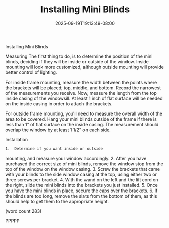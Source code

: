 ﻿---
title: "Installing Mini Blinds"
date: 2025-09-19T19:13:49-08:00
description: "Mini Blinds or Wood Shutters Tips for Web Success"
featured_image: "/images/Mini Blinds or Wood Shutters.jpg"
tags: ["Mini Blinds or Wood Shutters"]
---

Installing Mini Blinds

Measuring
The first thing to do, is to determine the position
of the mini blinds, deciding if they will be inside
or outside of the window.  Inside mounting will look
more customized, although outside mounting will 
provide better control of lighting.

For inside frame mounting, measure the width between
the points where the brackets will be placed; top,
middle, and bottom.  Record the narrowest of the 
measurements you receive.  Now, measure the length
from the top inside casing of the windowsill.  At
least 1 inch of flat surface will be needed on the
inside casing in order to attach the brackets.

For outside frame mounting, you'll need to measure
the overall width of the area to be covered.  Hang
your mini blinds outside of the frame if there is
less than 1" of flat surface on the inside casing.
The measurement should overlap the window by at
least 1 1/2" on each side.  

Installation

	1.  Determine if you want inside or outside
mounting, and measure your window accordingly.
	2.  After you have purchased the correct
size of mini blinds, remove the window stop from
the top of the window on the window casing.
	3.  Screw the brackets that came with your
blinds to the side window casing at the top, using
either two or three screws per bracket.
	4.  With the wand on the left and the lift
cord on the right, slide the mini blinds into the
brackets you just installed.
	5.  Once you have the mini blinds in place,
secure the caps over the brackets.
	6.  If the blinds are too long, remove the
slats from the bottom of them, as this should help
to get them to the appropriate height.

(word count 283)

PPPPP
